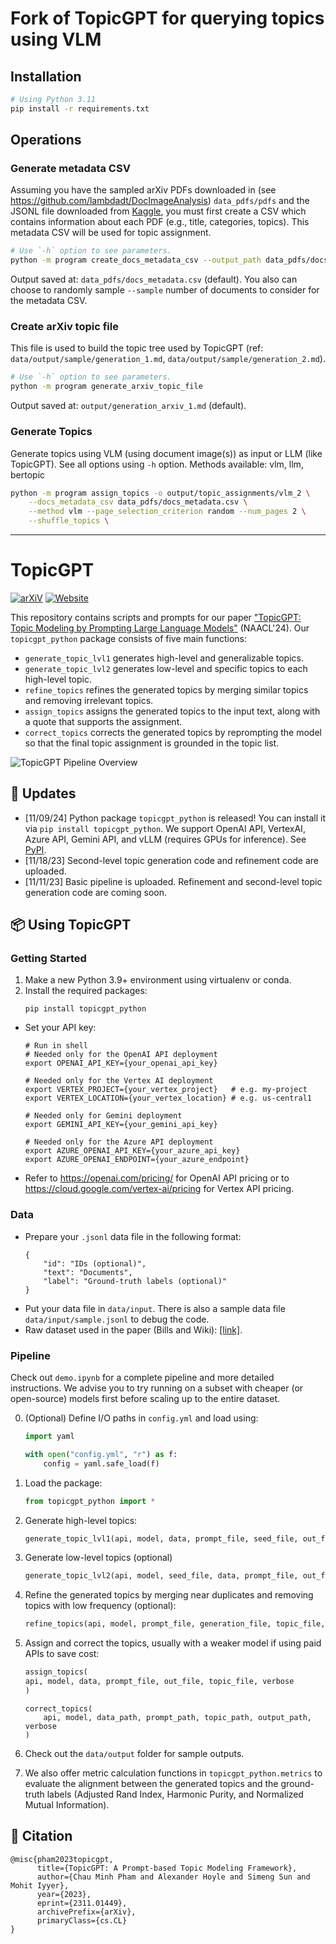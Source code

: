 # Fork of TopicGPT for querying topics using VLM
## Installation
```sh
# Using Python 3.11
pip install -r requirements.txt
```

## Operations
### Generate metadata CSV
Assuming you have the sampled arXiv PDFs downloaded in (see <https://github.com/lambdadt/DocImageAnalysis>) `data_pdfs/pdfs` and the JSONL file downloaded from [Kaggle](https://www.kaggle.com/datasets/Cornell-University/arxiv), you must first create a CSV which contains information about each PDF (e.g., title, categories, topics).
This metadata CSV will be used for topic assignment.

```sh
# Use `-h` option to see parameters.
python -m program create_docs_metadata_csv --output_path data_pdfs/docs_metadata.csv
```
Output saved at: `data_pdfs/docs_metadata.csv` (default).
You also can choose to randomly sample `--sample` number of documents to consider for the metadata CSV.

### Create arXiv topic file
This file is used to build the topic tree used by TopicGPT (ref: `data/output/sample/generation_1.md`, `data/output/sample/generation_2.md`).

```sh
# Use `-h` option to see parameters.
python -m program generate_arxiv_topic_file
```
Output saved at: `output/generation_arxiv_1.md` (default).

### Generate Topics
Generate topics using VLM (using document image(s)) as input or LLM (like TopicGPT).
See all options using `-h` option.
Methods available: vlm, llm, bertopic

```sh
python -m program assign_topics -o output/topic_assignments/vlm_2 \
    --docs_metadata_csv data_pdfs/docs_metadata.csv \
    --method vlm --page_selection_criterion random --num_pages 2 \
    --shuffle_topics \
```

------

# TopicGPT
[![arXiV](https://img.shields.io/badge/arxiv-link-red)](https://arxiv.org/abs/2311.01449) [![Website](https://img.shields.io/badge/website-link-purple)](https://chtmp223.github.io/topicGPT) 

This repository contains scripts and prompts for our paper ["TopicGPT: Topic Modeling by Prompting Large Language Models"](https://arxiv.org/abs/2311.01449) (NAACL'24). Our `topicgpt_python` package consists of five main functions: 
- `generate_topic_lvl1` generates high-level and generalizable topics. 
- `generate_topic_lvl2` generates low-level and specific topics to each high-level topic.
- `refine_topics` refines the generated topics by merging similar topics and removing irrelevant topics.
- `assign_topics` assigns the generated topics to the input text, along with a quote that supports the assignment.
- `correct_topics` corrects the generated topics by reprompting the model so that the final topic assignment is grounded in the topic list. 

![TopicGPT Pipeline Overview](assets/img/pipeline.png)

## 📣 Updates
- [11/09/24] Python package `topicgpt_python` is released! You can install it via `pip install topicgpt_python`. We support OpenAI API, VertexAI, Azure API, Gemini API, and vLLM (requires GPUs for inference). See [PyPI](https://pypi.org/project/topicgpt-python/).
- [11/18/23] Second-level topic generation code and refinement code are uploaded.
- [11/11/23] Basic pipeline is uploaded. Refinement and second-level topic generation code are coming soon.

## 📦 Using TopicGPT
### Getting Started
1. Make a new Python 3.9+ environment using virtualenv or conda. 
2. Install the required packages:
    ```
    pip install topicgpt_python
    ```
- Set your API key:
    ```
    # Run in shell
    # Needed only for the OpenAI API deployment
    export OPENAI_API_KEY={your_openai_api_key}

    # Needed only for the Vertex AI deployment
    export VERTEX_PROJECT={your_vertex_project}   # e.g. my-project
    export VERTEX_LOCATION={your_vertex_location} # e.g. us-central1

    # Needed only for Gemini deployment
    export GEMINI_API_KEY={your_gemini_api_key}

    # Needed only for the Azure API deployment
    export AZURE_OPENAI_API_KEY={your_azure_api_key}
    export AZURE_OPENAI_ENDPOINT={your_azure_endpoint}
    ```
- Refer to https://openai.com/pricing/ for OpenAI API pricing or to https://cloud.google.com/vertex-ai/pricing for Vertex API pricing. 

### Data
- Prepare your `.jsonl` data file in the following format:
    ```shell
    {
        "id": "IDs (optional)",
        "text": "Documents",
        "label": "Ground-truth labels (optional)"
    }
    ```
- Put your data file in `data/input`. There is also a sample data file `data/input/sample.jsonl` to debug the code.
- Raw dataset used in the paper (Bills and Wiki): [[link]](https://drive.google.com/drive/folders/1rCTR5ZQQ7bZQoewFA8eqV6glP6zhY31e?usp=sharing). 

### Pipeline
Check out `demo.ipynb` for a complete pipeline and more detailed instructions. We advise you to try running on a subset with cheaper (or open-source) models first before scaling up to the entire dataset. 

0. (Optional) Define I/O paths in `config.yml` and load using: 
    ```python
    import yaml

    with open("config.yml", "r") as f:
        config = yaml.safe_load(f)
    ```
1. Load the package:
    ```python
    from topicgpt_python import *
    ```
2. Generate high-level topics:
    ```python
    generate_topic_lvl1(api, model, data, prompt_file, seed_file, out_file, topic_file, verbose)
    ```
3. Generate low-level topics (optional)
    ```python
    generate_topic_lvl2(api, model, seed_file, data, prompt_file, out_file, topic_file, verbose)
    ```  

4. Refine the generated topics by merging near duplicates and removing topics with low frequency (optional):
    ```python
    refine_topics(api, model, prompt_file, generation_file, topic_file, out_file, updated_file, verbose, remove, mapping_file)
    ```
5. Assign and correct the topics, usually with a weaker model if using paid APIs to save cost:
    
    ```python
    assign_topics(
    api, model, data, prompt_file, out_file, topic_file, verbose
    )
    ```

    ```
    correct_topics(
        api, model, data_path, prompt_path, topic_path, output_path, verbose
    ) 
    ```

6. Check out the `data/output` folder for sample outputs.
7. We also offer metric calculation functions in `topicgpt_python.metrics` to evaluate the alignment between the generated topics and the ground-truth labels (Adjusted Rand Index, Harmonic Purity, and Normalized Mutual Information).


## 📜 Citation
```
@misc{pham2023topicgpt,
      title={TopicGPT: A Prompt-based Topic Modeling Framework}, 
      author={Chau Minh Pham and Alexander Hoyle and Simeng Sun and Mohit Iyyer},
      year={2023},
      eprint={2311.01449},
      archivePrefix={arXiv},
      primaryClass={cs.CL}
}
```